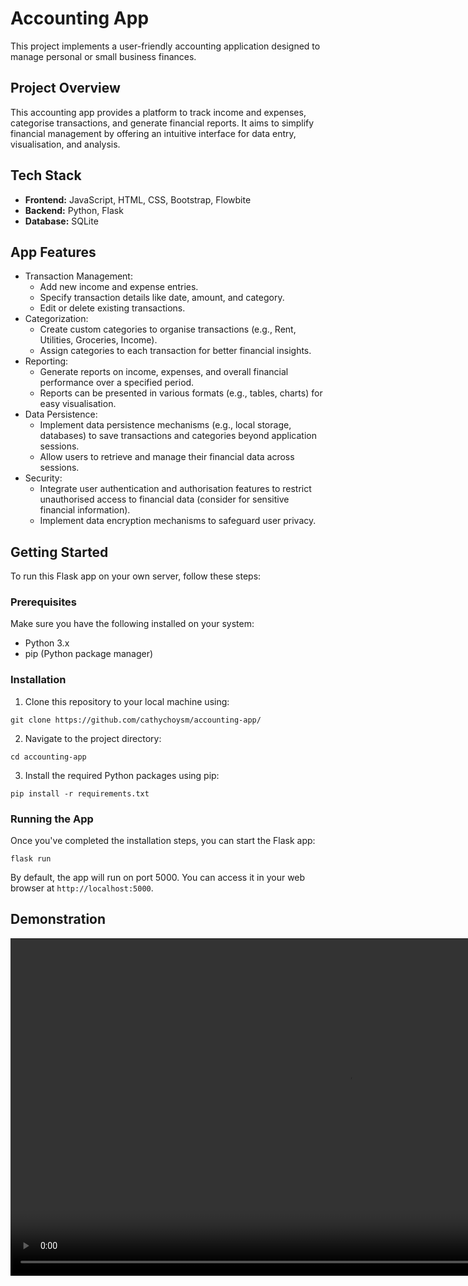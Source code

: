 # Accounting App

This project implements a user-friendly accounting application designed to manage personal or small business finances.

## Project Overview

This accounting app provides a platform to track income and expenses, categorise transactions, and generate financial reports. It aims to simplify financial management by offering an intuitive interface for data entry, visualisation, and analysis.

## Tech Stack

- **Frontend:** JavaScript, HTML, CSS, Bootstrap, Flowbite
- **Backend:** Python, Flask
- **Database:** SQLite

## App Features

- Transaction Management:
  - Add new income and expense entries.
  - Specify transaction details like date, amount, and category.
  - Edit or delete existing transactions.
- Categorization:
  - Create custom categories to organise transactions (e.g., Rent, Utilities, Groceries, Income).
  - Assign categories to each transaction for better financial insights.
- Reporting:
  - Generate reports on income, expenses, and overall financial performance over a specified period.
  - Reports can be presented in various formats (e.g., tables, charts) for easy visualisation.
- Data Persistence:
  - Implement data persistence mechanisms (e.g., local storage, databases) to save transactions and categories beyond application sessions.
  - Allow users to retrieve and manage their financial data across sessions.
- Security:
  - Integrate user authentication and authorisation features to restrict unauthorised access to financial data (consider for sensitive financial information).
  - Implement data encryption mechanisms to safeguard user privacy.

## Getting Started

To run this Flask app on your own server, follow these steps:

### Prerequisites

Make sure you have the following installed on your system:

- Python 3.x
- pip (Python package manager)

### Installation

1. Clone this repository to your local machine using:

`git clone https://github.com/cathychoysm/accounting-app/`

2. Navigate to the project directory:

`cd accounting-app`

3. Install the required Python packages using pip:

`pip install -r requirements.txt`

### Running the App

Once you've completed the installation steps, you can start the Flask app:

`flask run`

By default, the app will run on port 5000. You can access it in your web browser at `http://localhost:5000`.

## Demonstration

<video src="./account-app-demo.mp4" width="1080" autoplay="false" controls></video>
